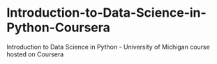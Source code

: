 # Introduction-to-Data-Science-in-Python-Coursera
Introduction to Data Science in Python - University of Michigan course hosted on Coursera
